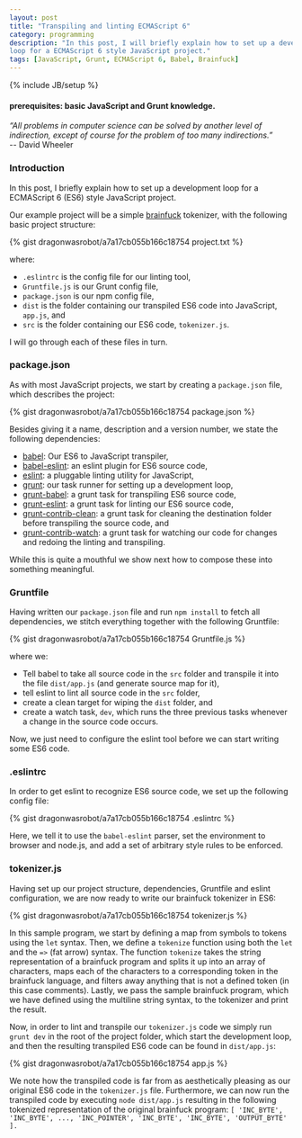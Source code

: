 ```yaml
---
layout: post
title: "Transpiling and linting ECMAScript 6"
category: programming
description: "In this post, I will briefly explain how to set up a development
loop for a ECMAScript 6 style JavaScript project."
tags: [JavaScript, Grunt, ECMAScript 6, Babel, Brainfuck]
---
```


{% include JB/setup %}

#### prerequisites: basic JavaScript and Grunt knowledge.

*“All problems in computer science can be solved by another level of
 indirection, except of course for the problem of too many
 indirections.”*<br/>
-- David Wheeler

### Introduction

In this post, I briefly explain how to set up a development loop for a
ECMAScript 6 (ES6) style JavaScript project.

Our example project will be a simple
[brainfuck](http://en.wikipedia.org/wiki/Brainfuck) tokenizer, with the
following basic project structure:

{% gist dragonwasrobot/a7a17cb055b166c18754 project.txt %}

where:

- `.eslintrc` is the config file for our linting tool,
- `Gruntfile.js` is our Grunt config file,
- `package.json` is our npm config file,
- `dist` is the folder containing our transpiled ES6 code into
  JavaScript, `app.js`, and
- `src` is the folder containing our ES6 code, `tokenizer.js`.

I will go through each of these files in turn.

### package.json

As with most JavaScript projects, we start by creating a `package.json` file,
which describes the project:

{% gist dragonwasrobot/a7a17cb055b166c18754 package.json %}

Besides giving it a name, description and a version number, we state the
following dependencies:

- [babel](https://github.com/babel/babel/): Our ES6 to JavaScript transpiler,
- [babel-eslint](https://github.com/babel/babel-eslint): an eslint plugin for
  ES6 source code,
- [eslint](https://github.com/eslint/eslint): a pluggable linting utility for
  JavaScript,
- [grunt](https://github.com/gruntjs/grunt): our task runner for setting up a
  development loop,
- [grunt-babel](https://github.com/babel/grunt-babel): a grunt task for
  transpiling ES6 source code,
- [grunt-eslint](https://github.com/sindresorhus/grunt-eslint): a grunt task for
  linting our ES6 source code,
- [grunt-contrib-clean](https://github.com/gruntjs/grunt-contrib-clean): a grunt
  task for cleaning the destination folder before transpiling the source code,
  and
- [grunt-contrib-watch](https://github.com/gruntjs/grunt-contrib-watch): a grunt
  task for watching our code for changes and redoing the linting and
  transpiling.

While this is quite a mouthful we show next how to compose these into something
meaningful.

### Gruntfile

Having written our `package.json` file and run `npm install` to fetch all
dependencies, we stitch everything together with the following Gruntfile:

{% gist dragonwasrobot/a7a17cb055b166c18754 Gruntfile.js %}

where we:

- Tell babel to take all source code in the `src` folder and transpile it into
  the file `dist/app.js` (and generate source map for it),
- tell eslint to lint all source code in the `src` folder,
- create a clean target for wiping the `dist` folder, and
- create a watch task, `dev`, which runs the three previous tasks whenever a
  change in the source code occurs.

Now, we just need to configure the eslint tool before we can start writing some
ES6 code.

### .eslintrc
In order to get eslint to recognize ES6 source code, we set up the following
config file:

{% gist dragonwasrobot/a7a17cb055b166c18754 .eslintrc %}

Here, we tell it to use the `babel-eslint` parser, set the environment to
browser and node.js, and add a set of arbitrary style rules to be enforced.

### tokenizer.js
Having set up our project structure, dependencies, Gruntfile and eslint
configuration, we are now ready to write our brainfuck tokenizer in ES6:

{% gist dragonwasrobot/a7a17cb055b166c18754 tokenizer.js %}

In this sample program, we start by defining a map from symbols to tokens using
the `let` syntax. Then, we define a `tokenize` function using both the `let` and
the `=>` (fat arrow) syntax. The function `tokenize` takes the string
representation of a brainfuck program and splits it up into an array of
characters, maps each of the characters to a corresponding token in the
brainfuck language, and filters away anything that is not a defined token (in
this case comments). Lastly, we pass the sample brainfuck program, which we have
defined using the multiline string syntax, to the tokenizer and print the
result.

Now, in order to lint and transpile our `tokenizer.js` code we simply run `grunt
dev` in the root of the project folder, which start the development loop, and
then the resulting transpiled ES6 code can be found in `dist/app.js`:

{% gist dragonwasrobot/a7a17cb055b166c18754 app.js %}

We note how the transpiled code is far from as aesthetically pleasing as our
original ES6 code in the `tokenizer.js` file. Furthermore, we can now run the
transpiled code by executing `node dist/app.js` resulting in the following
tokenized representation of the original brainfuck program:
`[ 'INC_BYTE', 'INC_BYTE', ..., 'INC_POINTER', 'INC_BYTE', 'INC_BYTE', 'OUTPUT_BYTE' ].`

